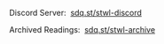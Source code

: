 <hr style="height:50px; visibility:hidden;" />
<!--Fuck Altspace. Maybe if they could ever get their shit together I may bring my event back to the platform.
<p>Altspace Channel:&nbsp;&nbsp;<a href="https://account.altvr.com/channels/storytime" target="_blank" id="channel">sdq.st/stwl-altvr</a></p>
<!---->
<p id="nextEvent"></p>
<p>Discord Server:&nbsp;&nbsp;<a href="https://discord.gg/DbQF7ze" id="discord">sdq.st/stwl-discord</a></p>
<p>Archived Readings:&nbsp;&nbsp;<a href="/stwl/archive" id="archive">sdq.st/stwl-archive</a></p>
<script src="/stwl/assets/js/event.js"></script>
<script>
  let locked=false;
  // a simple aframe component to handle the click to open my website
  AFRAME.registerComponent('lock-unlock', {
    init: function () {
      // When you click on an element, run the animation on the parent element
      this.el.addEventListener('click', () => {
        if(locked) {
          unlockPlayer();
        }else {
          lockPlayer();
        }
      })
    }
  });
</script>
<div style="display: none;" id="aScene"><a-scene sq-disableteleport sq-spawnpoint="position: 5 0 -25 201;" sq-maxoccupancy="number: 16" sq-clippingplane="near: 0.09; far: 1666;" sq-guestsallowed="false" sq-refreshrate="rate:90" sq-assetbundle="android: https://lunartiger.github.io/stwl/assets/storytime_android?v5; desktop: https://lunartiger.github.io/stwl/assets/storytime_standalonewindows?v5;" embedded>
  <a-box sq-collider sq-interactable lock-unlock color="#000" position="-6.8 6.14 -11.89" rotation="0 0 0" scale="0.3 0.3 0" material="transparent: true; opacity: 0"></a-box>
</a-scene></div>